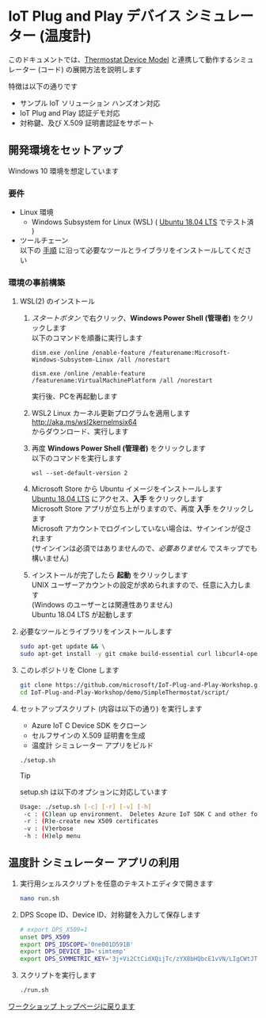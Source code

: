 # IoT Plug and Play デバイス シミュレーター (温度計)

このドキュメントでは、[Thermostat Device Model](https://github.com/Azure/iot-plugandplay-models/blob/main/dtmi/com/example/thermostat-1.json) と連携して動作するシミュレーター (コード) の展開方法を説明します

特徴は以下の通りです  
- サンプル IoT ソリューション ハンズオン対応  
- IoT Plug and Play 認証デモ対応  
- 対称鍵、及び X.509 証明書認証をサポート  

## 開発環境をセットアップ  
Windows 10 環境を想定しています

### 要件

- Linux 環境  
    - Windows Subsystem for Linux (WSL) ( [Ubuntu 18.04 LTS](https://www.microsoft.com/ja-jp/p/ubuntu-1804-lts/9n9tngvndl3q) でテスト済 )  
- ツールチェーン   
以下の [手順](#install-pre-requisite) に沿って必要なツールとライブラリをインストールしてください

### 環境の事前構築
1. WSL(2) のインストール
    1. *スタートボタン* で右クリック、**Windows Power Shell (管理者)** をクリックします  
    以下のコマンドを順番に実行します  
        ``` Windows Power Shell
        dism.exe /online /enable-feature /featurename:Microsoft-Windows-Subsystem-Linux /all /norestart  

        dism.exe /online /enable-feature /featurename:VirtualMachinePlatform /all /norestart  
        ```
        実行後、PCを再起動します
    1. WSL2 Linux カーネル更新プログラムを適用します  
    http://aka.ms/wsl2kernelmsix64  
    からダウンロード、実行します  
    1. 再度 **Windows Power Shell (管理者)** をクリックします  
    以下のコマンドを実行します  
        ``` Windows Power Shell
        wsl --set-default-version 2   
        ```
    1. Microsoft Store から Ubuntu イメージをインストールします  
    [Ubuntu 18.04 LTS](https://www.microsoft.com/ja-jp/p/ubuntu-1804-lts/9n9tngvndl3q) にアクセス、**入手** をクリックします  
    Microsoft Store アプリが立ち上がりますので、再度 **入手** をクリックします  
    Microsoft アカウントでログインしていない場合は、サインインが促されます  
    (サインインは必須ではありませんので、*必要ありません* でスキップでも構いません)  

    1. インストールが完了したら **起動** をクリックします  
    UNIX ユーザーアカウントの設定が求められますので、任意に入力します  
    (Windows のユーザーとは関連性ありません)  
    Ubuntu 18.04 LTS が起動します  

1. 必要なツールとライブラリをインストールします
    ```bash
    sudo apt-get update && \
    sudo apt-get install -y git cmake build-essential curl libcurl4-openssl-dev libssl-dev uuid-dev
    ```  
1. このレポジトリを Clone します
    ```bash
    git clone https://github.com/microsoft/IoT-Plug-and-Play-Workshop.git && \
    cd IoT-Plug-and-Play-Workshop/demo/SimpleThermostat/script/
    ```  
 
1. セットアップスクリプト (内容は以下の通り) を実行します  
    - Azure IoT C Device SDK をクローン  
    - セルフサインの X.509 証明書を生成  
    - 温度計 シミュレーター アプリをビルド  

    ```bash
    ./setup.sh
    ```

    > [!TIP]  
    > setup.sh は以下のオプションに対応しています  
    >
    > ```bash
    > Usage: ./setup.sh [-c] [-r] [-v] [-h]
    >  -c : (C)lean up environment.  Deletes Azure IoT SDK C and other folders and files
    >  -r : (R)e-create new X509 certificates
    >  -v : (V)erbose
    >  -h : (H)elp menu
    >```

## 温度計 シミュレーター アプリの利用  

1. 実行用シェルスクリプトを任意のテキストエディタで開きます  
    ```bash
    nano run.sh  
    ```
1. DPS Scope ID、Device ID、対称鍵を入力して保存します
    ```bash
    # export DPS_X509=1
    unset DPS_X509
    export DPS_IDSCOPE='0ne001D591B'
    export DPS_DEVICE_ID='simtemp'
    export DPS_SYMMETRIC_KEY='3j+Vi2CtCidXQijTc/zYX8bHQbcE1vVN/LIgCWtJT8Q='
    ```  
1. スクリプトを実行します
    ```bash
    ./run.sh  
    ```  
[ワークショップ トップページに戻ります](../)  

